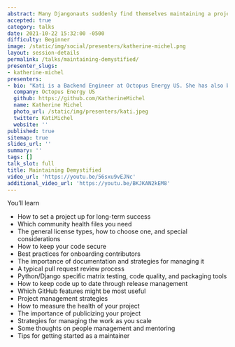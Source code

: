 ```yaml
---
abstract: Many Djangonauts suddenly find themselves maintaining a project. I’ll use my years of experience as a professional open source maintainer to teach you the essential process and best practices of being a maintainer. Not only is maintaining a step change in knowledge, it can be fun too!
accepted: true
category: talks
date: 2021-10-22 15:32:00 -0500
difficulty: Beginner
image: /static/img/social/presenters/katherine-michel.png
layout: session-details
permalink: /talks/maintaining-demystified/
presenter_slugs:
- katherine-michel
presenters:
- bio: "Kati is a Backend Engineer at Octopus Energy US. She has also been the DjangoCon US Website Chair and Co-Chair. In her free time, she enjoys traveling,       eating good food, and listening to music. \r\n" 
  company: Octopus Energy US
  github: https://github.com/KatherineMichel
  name: Katherine Michel
  photo_url: /static/img/presenters/kati.jpeg
  twitter: KatiMichel
  website: ''
published: true
sitemap: true
slides_url: ''
summary: ''
tags: []
talk_slot: full
title: Maintaining Demystified
video_url: 'https://youtu.be/56sxu9vEJNc'
additional_video_url: 'https://youtu.be/BKJKAN2kEM8'
---
```


You’ll learn

* How to set a project up for long-term success
* Which community health files you need
* The general license types, how to choose one, and special considerations
* How to keep your code secure
* Best practices for onboarding contributors
* The importance of documentation and strategies for managing it
* A typical pull request review process
* Python/Django specific matrix testing, code quality, and packaging tools
* How to keep code up to date through release management
* Which GitHub features might be most useful
* Project management strategies
* How to measure the health of your project
* The importance of publicizing your project
* Strategies for managing the work as you scale
* Some thoughts on people management and mentoring
* Tips for getting started as a maintainer
